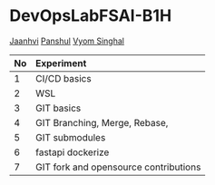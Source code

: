 # DevOpsLabFSAI-B1H

[Jaanhvi](./500101756/)
[Panshul](./500105400/)
[Vyom Singhal](./500105031/)



|No|Experiment|
|:----|:----|
|1| CI/CD basics|
|2| WSL |
|3| GIT basics|
|4| GIT Branching, Merge, Rebase,|
|5| GIT submodules |
|6| fastapi dockerize |
|7| GIT fork and opensource contributions|
